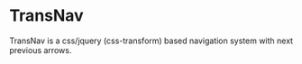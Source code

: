 TransNav
========

TransNav is a css/jquery (css-transform) based navigation system with next previous arrows.

